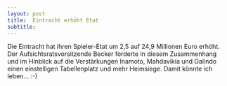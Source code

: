 ```yaml
---
layout: post
title:  Eintracht erhöht Etat
subtitle:  
---
```


Die Eintracht hat ihren Spieler-Etat um 2,5 auf 24,9 Millionen Euro erhöht. Der Aufsichtsratsvorsitzende Becker forderte in diesem Zusammenhang und im Hinblick auf die Verstärkungen Inamoto, Mahdavikia und Galindo einen einstelligen Tabellenplatz und mehr Heimsiege. Damit könnte ich leben... :-)


